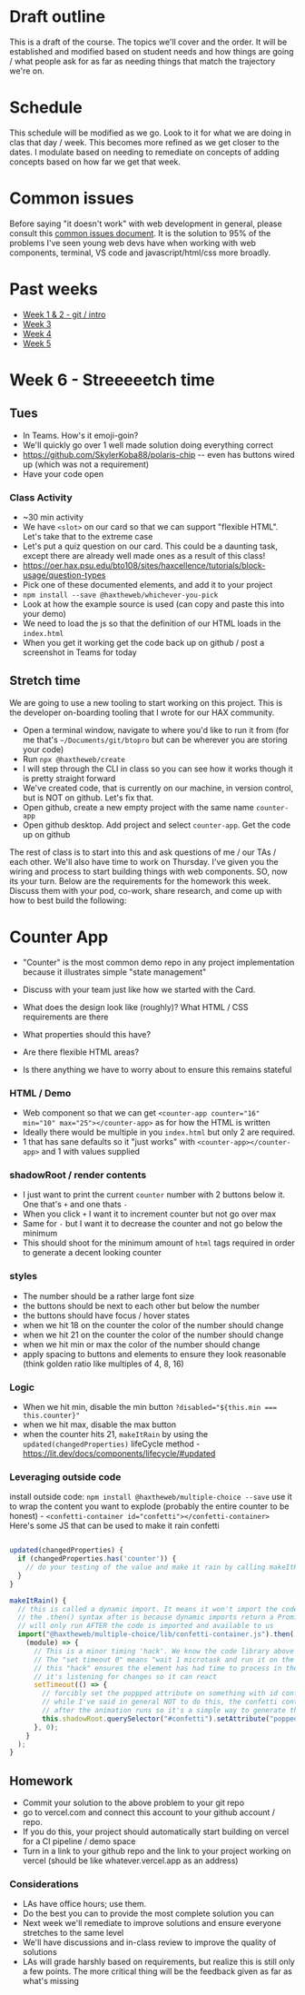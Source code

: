# Draft outline
This is a draft of the course. The topics we'll cover and the order. It will be established and modified based on student needs and how things are going / what people ask for as far as needing things that match the trajectory we're on.

# Schedule
This schedule will be modified as we go. Look to it for what we are doing in clas that day / week. This becomes more refined as we get closer to the dates. I modulate based on needing to remediate on concepts of adding concepts based on how far we get that week.

# Common issues
Before saying "it doesn't work" with web development in general, please consult this [common issues document](common-issues.md). It is the solution to 95% of the problems I've seen young web devs have when working with web components, terminal, VS code and javascript/html/css more broadly.

# Past weeks
- [Week 1 & 2 - git / intro](fa24/week1-2.md)
- [Week 3](fa24/week-3.md)
- [Week 4](fa24/week-4.md)
- [Week 5](fa24/week-5.md)

# Week 6 - Streeeeetch time
## Tues

- In Teams. How's it emoji-goin?
- We'll quickly go over 1 well made solution doing everything correct
- https://github.com/SkylerKoba88/polaris-chip -- even has buttons wired up (which was not a requirement)
- Have your code open

### Class Activity

- ~30 min activity
- We have `<slot>` on our card so that we can support "flexible HTML". Let's take that to the extreme case
- Let's put a quiz question on our card. This could be a daunting task, except there are already well made ones as a result of this class!
- https://oer.hax.psu.edu/bto108/sites/haxcellence/tutorials/block-usage/question-types
- Pick one of these documented elements, and add it to your project
- `npm install --save @haxtheweb/whichever-you-pick`
- Look at how the example source is used (can copy and paste this into your demo)
- We need to load the js so that the definition of our HTML loads in the `index.html`
- When you get it working get the code back up on github / post a screenshot in Teams for today

## Stretch time

We are going to use a new tooling to start working on this project. This is the developer on-boarding tooling that I wrote for our HAX community.

- Open a terminal window, navigate to where you'd like to run it from (for me that's `~/Documents/git/btopro` but can be wherever you are storing your code)
- Run `npx @haxtheweb/create`
- I will step through the CLI in class so you can see how it works though it is pretty straight forward
- We've created code, that is currently on our machine, in version control, but is NOT on github. Let's fix that.
- Open github, create a new empty project with the same name `counter-app`
- Open github desktop. Add project and select `counter-app`. Get the code up on github

The rest of class is to start into this and ask questions of me / our TAs / each other. We'll also have time to work on Thursday. I've given you the wiring and process to start building things with web components. SO, now its your turn. Below are the requirements for the
homework this week. Discuss them with your pod, co-work, share research, and come up with how to best build the following:

# Counter App
- "Counter" is the most common demo repo in any project implementation because it illustrates simple "state management"
- Discuss with your team just like how we started with the Card.

- What does the design look like (roughly)? What HTML / CSS requirements are there
- What properties should this have?
- Are there flexible HTML areas?
- Is there anything we have to worry about to ensure this remains stateful

### HTML / Demo
- Web component so that we can get `<counter-app counter="16" min="10" max="25"></counter-app>` as for how the HTML is written
- Ideally there would be multiple in you `index.html` but only 2 are required.
- 1 that has sane defaults so it "just works" with `<counter-app></counter-app>` and 1 with values supplied

### shadowRoot / render contents
- I just want to print the current `counter` number with 2 buttons below it. One that's `+` and one thats `-`
- When you click `+` I want it to increment counter but not go over max
- Same for `-` but I want it to decrease the counter and not go below the minimum
- This should shoot for the minimum amount of `html` tags required in order to generate a decent looking counter

### styles
- The number should be a rather large font size
- the buttons should be next to each other but below the number
- the buttons should have focus / hover states
- when we hit 18 on the counter the color of the number should change
- when we hit 21 on the counter the color of the number should change
- when we hit min or max the color of the number should change
- apply spacing to buttons and elements to ensure they look reasonable (think golden ratio like multiples of 4, 8, 16)

### Logic
- When we hit min, disable the min button `?disabled="${this.min === this.counter}"`
- when we hit max, disable the max button
- when the counter hits 21, `makeItRain` by using the `updated(changedProperties)` lifeCycle method - https://lit.dev/docs/components/lifecycle/#updated

### Leveraging outside code
install outside code: `npm install @haxtheweb/multiple-choice --save`
use it to wrap the content you want to explode (probably the entire counter to be honest) - `<confetti-container id="confetti"></confetti-container>`
Here's some JS that can be used to make it rain confetti

```js

updated(changedProperties) {
  if (changedProperties.has('counter')) {
    // do your testing of the value and make it rain by calling makeItRain
  }
}

makeItRain() {
  // this is called a dynamic import. It means it won't import the code for confetti until this method is called
  // the .then() syntax after is because dynamic imports return a Promise object. Meaning the then() code
  // will only run AFTER the code is imported and available to us
  import("@haxtheweb/multiple-choice/lib/confetti-container.js").then(
    (module) => {
      // This is a minor timing 'hack'. We know the code library above will import prior to this running
      // The "set timeout 0" means "wait 1 microtask and run it on the next cycle.
      // this "hack" ensures the element has had time to process in the DOM so that when we set popped
      // it's listening for changes so it can react
      setTimeout(() => {
        // forcibly set the poppped attribute on something with id confetti
        // while I've said in general NOT to do this, the confetti container element will reset this
        // after the animation runs so it's a simple way to generate the effect over and over again
        this.shadowRoot.querySelector("#confetti").setAttribute("popped", "");
      }, 0);
    }
  );
}
```

## Homework
- Commit your solution to the above problem to your git repo
- go to vercel.com and connect this account to your github account / repo.
- If you do this, your project should automatically start building on vercel for a CI pipeline / demo space
- Turn in a link to your github repo and the link to your project working on vercel (should be like whatever.vercel.app as an address)

### Considerations
- LAs have office hours; use them.
- Do the best you can to provide the most complete solution you can
- Next week we'll remediate to improve solutions and ensure everyone stretches to the same level
- We'll have discussions and in-class review to improve the quality of solutions
- LAs will grade harshly based on requirements, but realize this is still only a few points. The more critical thing will be the feedback given as far as what's missing

